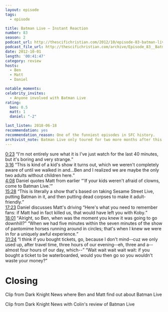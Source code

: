 ```yaml
---
layout: episode
tags:
  - episode

title: Batman Live – Instant Reaction
number: 83
season: 2
podcast_url: http://thescifichristian.com/2012/10/episode-83-batman-live-instant-reaction/
podcast_file_url: http://thescifichristian.com/archive/Episode_83__Batman_Live_–_Instant_Re.mp3
date: 2012-10-01
length: '00:41:47'
category: review
hosts:
  - Ben
  - Matt
  - Daniel

notable_moments:
celebrity_invites: 
  - Anyone involved with Batman Live
rating:
  ben: 0.5
  matt: 1
  daniel: "-2"

last_listen: 2018-06-18
recommendation: yes
recommendation_reason: One of the funniest episodes in SFC history.
archivist_note: Batman Live only toured for two more months after this recording.
---
```

<div class="quote">
  <a class="timestamp tag is-medium is-rounded is-primary" href="http://thescifichristian.com/2012/10/episode-83-batman-live-instant-reaction/#t=0:23">0:23</a>
  <q class="ben">I'm not entirely sure what it is I've just watch for the last 40 minutes, but it's boring and very strange.</q>
</div>

<div class="quote">
  <a class="timestamp tag is-medium is-rounded is-primary" href="http://thescifichristian.com/2012/10/episode-83-batman-live-instant-reaction/#t=3:16">3:16</a>
  <q class="matt">This is kind of a kid's show it turns out, which we weren't completely aware of until we walked in and...Ben and I realized we are maybe the only two adults without children here.</q>
</div>

<div class="quote">
  <a class="timestamp tag is-medium is-rounded is-primary" href="http://thescifichristian.com/2012/10/episode-83-batman-live-instant-reaction/#t=4:08">4:08</a>
  <span class="quote-context is-size-6">Daniel quotes Matt from earlier</span>
  <q class="daniel">'If your kids weren't afraid of clowns, come to Batman Live.'</q>
</div>

<div class="quote">
  <a class="timestamp tag is-medium is-rounded is-primary" href="http://thescifichristian.com/2012/10/episode-83-batman-live-instant-reaction/#t=15:28">15:28</a>
  <q class="daniel">This is literally a show that's based on taking Sesame Street Live, putting Batman in it, and then putting dead corpses to make it adult-friendly.</q>
</div>

<div class="quote">
  <a class="timestamp tag is-medium is-rounded is-primary" href="http://thescifichristian.com/2012/10/episode-83-batman-live-instant-reaction/#t=17:23">17:23</a>
  <span class="quote-context is-size-6">Daniel discusses Matt's driving</span>
  <q class="daniel">Here's what you need to remember fans: if Matt had in fact killed us, that would have left you with Koby.</q>
</div>

<div class="quote">
  <a class="timestamp tag is-medium is-rounded is-primary" href="http://thescifichristian.com/2012/10/episode-83-batman-live-instant-reaction/#t=18:01">18:01</a>
  <q class="daniel">Alright, so Ben, when was the moment you knew it was going to go downhill?</q>
  <q class="ben">When we had five minutes within the seven minutes of the show of pantomime horses running around in circles; that's when I knew we were in for a uniquely awful experience.</q>
</div>

<div class="quote">
  <a class="timestamp tag is-medium is-rounded is-primary" href="http://thescifichristian.com/2012/10/episode-83-batman-live-instant-reaction/#t=31:24">31:24</a>
  <q class="matt">I think if you bought tickets, go, because I don't mind--cuz we only used up, after travel time, three hours of our evening--eh, three and a--almost four hours of our day, which--</q>
  <q class="ben">Wait wait wait wait wait: if you bought a ticket to be waterboarded, would you then go so you wouldn't waste your money?</q>
</div>



# Closing
Clip from Dark Knight News where Ben and Matt find out about Batman Live

Clip from Dark Knight News with Colin's review of Batman Live